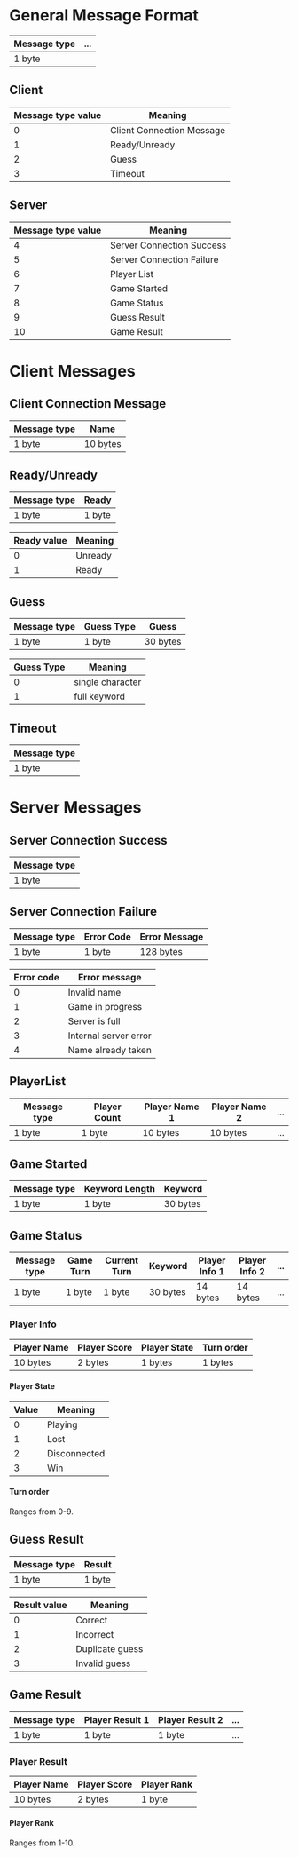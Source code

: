 # General Message Format
|Message type|...|
|------------|---|
|1 byte      |   |

## Client
|Message type value | Meaning                   |
|-------------------|---------------------------|
|0                  |Client Connection Message  |
|1                  |Ready/Unready              |
|2                  |Guess                      |
|3                  |Timeout                    |

## Server
|Message type value | Meaning                   |
|-------------------|---------------------------|
|4                  |Server Connection Success  |
|5                  |Server Connection Failure  |
|6                  |Player List                |
|7                  |Game Started               |
|8                  |Game Status                |
|9                  |Guess Result               |
|10                 |Game Result                |

# Client Messages
## Client Connection Message
|Message type|Name      |
|------------|----------|
|1 byte      |10 bytes  |

## Ready/Unready
|Message type|Ready |
|------------|------|
|1 byte      |1 byte|

|Ready value    |Meaning    |
|---------------|-----------|
|0              |Unready    |
|1              |Ready      |

## Guess
|Message type|Guess Type|Guess      |
|------------|----------|-----------|
|1 byte      |1 byte    |30 bytes   |

|Guess Type |Meaning         |
|-----------|----------------|
|0          |single character|
|1          |full keyword    |

## Timeout
|Message type|
|------------|
|1 byte      |

# Server Messages
## Server Connection Success
|Message type|
|------------|
|1 byte      |


## Server Connection Failure
|Message type|Error Code|Error Message  |
|------------|----------|---------------|
|1 byte      |1 byte    |128 bytes      |

|Error code |Error message          |
|-----------|-----------------------|
|0          |Invalid name           |
|1          |Game in progress       |
|2          |Server is full         |
|3          |Internal server error  |
|4          |Name already taken     |    

## PlayerList
|Message type|Player Count|Player Name 1|Player Name 2|...|
|------------|------------|-------------|-------------|---|
|1 byte      |1 byte      |10 bytes     |10 bytes     |...|

## Game Started
|Message type|Keyword Length|Keyword    |
|------------|--------------|-----------|
|1 byte      |1 byte        |30 bytes   |

## Game Status
|Message type|Game Turn |Current Turn   |Keyword    |Player Info 1|Player Info 2|...|
|------------|----------|---------------|-----------|-------------|-------------|---|
|1 byte      |1 byte    |1 byte         |30 bytes   |14 bytes     |14 bytes     |...|

### Player Info
|Player Name|Player Score   |Player State   |Turn order |
|-----------|---------------|---------------|-----------|
|10 bytes   |2 bytes        |1 bytes        |1 bytes    |

#### Player State

|Value  |Meaning        |
|-------|---------------|
|0      |Playing        |
|1      |Lost           |
|2      |Disconnected   |
|3      |Win            |

#### Turn order
Ranges from 0-9.

## Guess Result
|Message type|Result|
|------------|------|
|1 byte      |1 byte|

|Result value|Meaning         |
|------------|----------------|
|0           |Correct         |
|1           |Incorrect       |
|2           |Duplicate guess |
|3           |Invalid guess   |


## Game Result
|Message type|Player Result 1   |Player Result 2    |...|
|------------|------------------|-------------------|---|
|1 byte      |1 byte            |1 byte             |...|

### Player Result
|Player Name|Player Score   |Player Rank|
|-----------|---------------|-----------|
|10 bytes   |2 bytes        |1 byte     |

#### Player Rank
Ranges from 1-10.